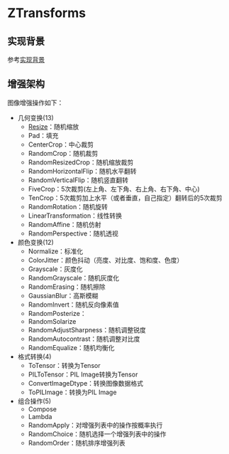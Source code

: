 # ZTransforms

## 实现背景

参考[实现背景](./background.md)

## 增强架构

图像增强操作如下：

* 几何变换(13)
    * [Resize](./resize.md)：随机缩放
    * Pad：填充
    * CenterCrop：中心裁剪
    * RandomCrop：随机裁剪
    * RandomResizedCrop：随机缩放裁剪
    * RandomHorizontalFlip：随机水平翻转
    * RandomVerticalFlip：随机竖直翻转
    * FiveCrop：5次裁剪(左上角、左下角、右上角、右下角、中心)
    * TenCrop：5次裁剪加上水平（或者垂直，自己指定）翻转后的5次裁剪
    * RandomRotation：随机旋转
    * LinearTransformation：线性转换
    * RandomAffine：随机仿射
    * RandomPerspective：随机透视
* 颜色变换(12)
    * Normalize：标准化
    * ColorJitter：颜色抖动（亮度、对比度、饱和度、色度）
    * Grayscale：灰度化
    * RandomGrayscale：随机灰度化
    * RandomErasing：随机擦除
    * GaussianBlur：高斯模糊
    * RandomInvert：随机反向像素值
    * RandomPosterize：
    * RandomSolarize
    * RandomAdjustSharpness：随机调整锐度
    * RandomAutocontrast：随机调整对比度
    * RandomEqualize：随机均衡化
* 格式转换(4)
    * ToTensor：转换为Tensor
    * PILToTensor：PIL Image转换为Tensor
    * ConvertImageDtype：转换图像数据格式
    * ToPILImage：转换为PIL Image
* 组合操作(5)
    * Compose
    * Lambda
    * RandomApply：对增强列表中的操作按概率执行
    * RandomChoice：随机选择一个增强列表中的操作
    * RandomOrder：随机排序增强列表
  